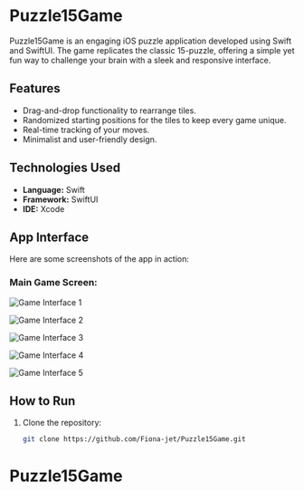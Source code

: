 # Puzzle15Game

Puzzle15Game is an engaging iOS puzzle application developed using Swift and SwiftUI. The game replicates the classic 15-puzzle, offering a simple yet fun way to challenge your brain with a sleek and responsive interface.

## Features
- Drag-and-drop functionality to rearrange tiles.
- Randomized starting positions for the tiles to keep every game unique.
- Real-time tracking of your moves.
- Minimalist and user-friendly design.

## Technologies Used
- **Language:** Swift
- **Framework:** SwiftUI
- **IDE:** Xcode

## App Interface
Here are some screenshots of the app in action:
### Main Game Screen:
![Game Interface 1](images/Screenshot_2024-11-17_231911.png)

![Game Interface 2](images/Screenshot_2024-11-17_231921.png)

![Game Interface 3](images/Screenshot_2024-11-17_231930.png)

![Game Interface 4](images/Screenshot_2024-11-17_231939.png)

![Game Interface 5](images/Screenshot_2024-11-17_231948.png)


## How to Run
1. Clone the repository:
   ```bash
   git clone https://github.com/Fiona-jet/Puzzle15Game.git
# Puzzle15Game